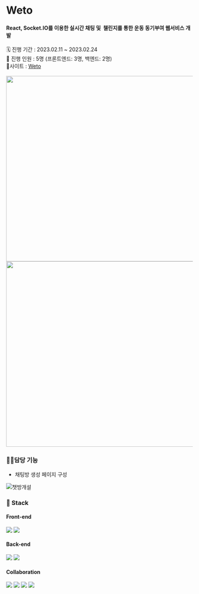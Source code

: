<h1> Weto </h1>
<h4> React, Socket.IO를 이용한 실시간 채팅 및 
챌린지를 통한 운동 동기부여 웹서비스 개발 </h4>
🗓️ 진행 기간 : 2023.02.11 ~ 2023.02.24 <br />
🙌 진행 인원 : 5명 (프론트엔드: 3명, 백엔드: 2명)


<br />
💜사이트 :  </h3> <a href="http://13.124.235.1:3000"> Weto </a> <br /><br />

<img src="https://github.com/raelulu/NewKiosk/assets/115077413/dd6f05a5-0d0e-4688-b2d8-06a27ed96488" width="760" height="500"/>

<img src="https://github.com/raelulu/NewKiosk/assets/115077413/413cbc2e-3e96-42d9-940a-521593a60f64" width="760" height="500"/>



<h3> 🙋‍♂️담당 기능 </h3>

- 채팅방 생성 페이지 구성
  
![챗방개설](https://github.com/raelulu/NewKiosk/assets/115077413/d90b53b8-c385-40f8-95ef-5a40381e0a5d)

<h3> 🔨 Stack  </h3>
<h4>  Front-end  </h4>
<div>
<img src="https://img.shields.io/badge/React-61DAFB?style=flat&logo=React&logoColor=white"/>
<img src="https://img.shields.io/badge/Redux-764ABC?style=flat&logo=Redux&logoColor=white"/>
</div>
<h4>  Back-end  </h4>
<div>
<img src="https://img.shields.io/badge/Socket.io-010101?style=flat&logo=Socket.io&logoColor=white"/>
<img src="https://img.shields.io/badge/Sequelize-52B0E7?style=flat&logo=Sequelize&logoColor=white"/>
</div>
<h4>  Collaboration  </h4>
<div>
<img src="https://img.shields.io/badge/GitHub-181717?style=flat&logo=GitHub&logoColor=white"/>
<img src="https://img.shields.io/badge/Notion-000000?style=flat&logo=Notion&logoColor=white"/>
<img src="https://img.shields.io/badge/Slack-4A154B?style=flat&logo=Slack&logoColor=white"/>
<img src="https://img.shields.io/badge/Figma-F24E1E?style=flat&logo=Figma&logoColor=white"/>

</div>
